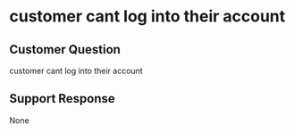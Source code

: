 # customer cant log into their account

## Customer Question

customer cant log into their account

## Support Response

None
